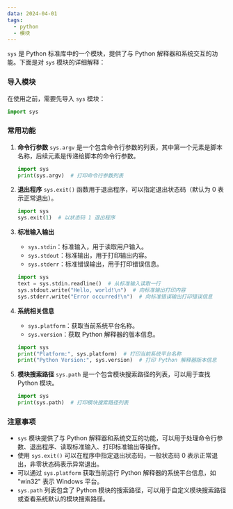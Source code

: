 ```yaml
---
data: 2024-04-01
tags:
  - python
  - 模块
---
```

`sys` 是 Python 标准库中的一个模块，提供了与 Python 解释器和系统交互的功能。下面是对 `sys` 模块的详细解释：

### 导入模块
在使用之前，需要先导入 `sys` 模块：
```python
import sys
```

### 常用功能
1. **命令行参数**
   `sys.argv` 是一个包含命令行参数的列表，其中第一个元素是脚本名称，后续元素是传递给脚本的命令行参数。
   ```python
   import sys
   print(sys.argv)  # 打印命令行参数列表
   ```

2. **退出程序**
   `sys.exit()` 函数用于退出程序，可以指定退出状态码（默认为 0 表示正常退出）。
   ```python
   import sys
   sys.exit(1)  # 以状态码 1 退出程序
   ```

3. **标准输入输出**
   - `sys.stdin`：标准输入，用于读取用户输入。
   - `sys.stdout`：标准输出，用于打印输出内容。
   - `sys.stderr`：标准错误输出，用于打印错误信息。
   ```python
   import sys
   text = sys.stdin.readline()  # 从标准输入读取一行
   sys.stdout.write("Hello, world!\n")  # 向标准输出打印内容
   sys.stderr.write("Error occurred!\n")  # 向标准错误输出打印错误信息
   ```

4. **系统相关信息**
   - `sys.platform`：获取当前系统平台名称。
   - `sys.version`：获取 Python 解释器的版本信息。
   ```python
   import sys
   print("Platform:", sys.platform)  # 打印当前系统平台名称
   print("Python Version:", sys.version)  # 打印 Python 解释器版本信息
   ```

5. **模块搜索路径**
   `sys.path` 是一个包含模块搜索路径的列表，可以用于查找 Python 模块。
   ```python
   import sys
   print(sys.path)  # 打印模块搜索路径列表
   ```

### 注意事项
- `sys` 模块提供了与 Python 解释器和系统交互的功能，可以用于处理命令行参数、退出程序、读取标准输入、打印标准输出等操作。
- 使用 `sys.exit()` 可以在程序中指定退出状态码，一般状态码 0 表示正常退出，非零状态码表示异常退出。
- 可以通过 `sys.platform` 获取当前运行 Python 解释器的系统平台信息，如 "win32" 表示 Windows 平台。
- `sys.path` 列表包含了 Python 模块的搜索路径，可以用于自定义模块搜索路径或查看系统默认的模块搜索路径。